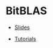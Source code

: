# BitBLAS

- [Slides](./GPUMODE_TALK_20241026.pdf)

- [Tutorials](https://github.com/microsoft/BitBLAS/tree/main/tutorials)
